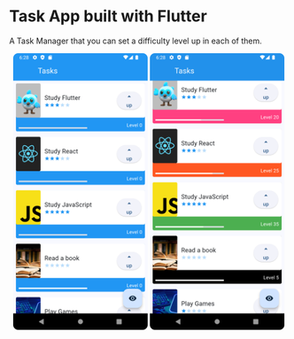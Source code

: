 # Task App built with Flutter

A Task Manager that you can set a difficulty level up in each of them.
 
<div align="center" style="display = inline_block">
<img height="500em" src="assets/images/AppScreenshot.png" alt="App Screenshot with a list of 5 tasks">
<img height="500em" src="assets/images/AppScreenshot1.png" alt="App Screenshot with a list of 5 tasks and each one have different levels and colors that represents maestry in that task">
</div>
